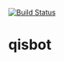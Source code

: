 [![Build Status](https://travis-ci.org/scuroworks/qisbot.svg?branch=develop)](https://travis-ci.org/scuroworks/qisbot)

# qisbot
